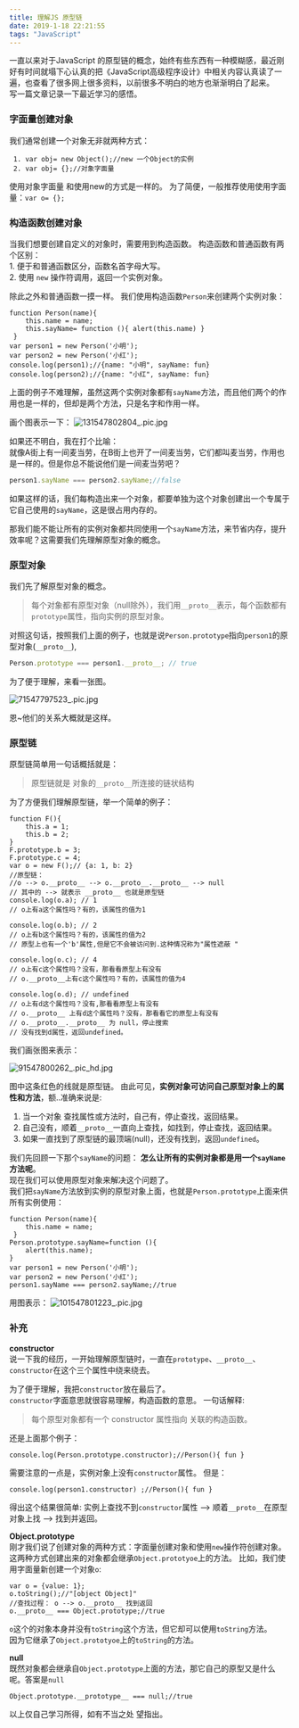 ```yaml
---
title: 理解JS 原型链
date: 2019-1-18 22:21:55
tags: "JavaScript"
---
```


一直以来对于JavaScript 的原型链的概念，始终有些东西有一种模糊感，最近刚好有时间就塌下心认真的把《JavaScript高级程序设计》中相关内容认真读了一遍，也查看了很多网上很多资料，以前很多不明白的地方也渐渐明白了起来。    
写一篇文章记录一下最近学习的感悟。
### 字面量创建对象
我们通常创建一个对象无非就两种方式：
```
 1. var obj= new Object();//new 一个Object的实例
 2. var obj= {};//对象字面量
```
使用对象字面量 和使用new的方式是一样的。
为了简便，一般推荐使用使用字面量：`var o= {};`

### 构造函数创建对象
当我们想要创建自定义的对象时，需要用到构造函数。
构造函数和普通函数有两个区别：    
    1. 便于和普通函数区分，函数名首字母大写。    
    2. 使用 `new` 操作符调用，返回一个实例对象。    

除此之外和普通函数一摸一样。
我们使用构造函数`Person`来创建两个实例对象：
```
function Person(name){
    this.name = name;
    this.sayName= function (){ alert(this.name) }
 }
var person1 = new Person('小明');
var person2 = new Person('小红');
console.log(person1);//{name: "小明", sayName: fun}
console.log(person2);//{name: "小红", sayName: fun}
```
上面的例子不难理解，虽然这两个实例对象都有`sayName`方法，而且他们两个的作用也是一样的，但却是两个方法，只是名字和作用一样。    

画个图表示一下：
![131547802804_.pic.jpg](http://upload-images.jianshu.io/upload_images/7072486-e6a1cb2af9592327?imageMogr2/auto-orient/strip%7CimageView2/2/w/1240)


如果还不明白，我在打个比喻：    
就像A街上有一间麦当劳，在B街上也开了一间麦当劳，它们都叫麦当劳，作用也是一样的。但是你总不能说他们是一间麦当劳吧？

```JavaScript
person1.sayName === person2.sayName;//false
```
如果这样的话，我们每构造出来一个对象，都要单独为这个对象创建出一个专属于它自己使用的`sayName`，这是很占用内存的。  

那我们能不能让所有的实例对象都共同使用一个`sayName`方法，来节省内存，提升效率呢？这需要我们先理解原型对象的概念。
###  原型对象
我们先了解原型对象的概念。
> 每个对象都有原型对象（null除外），我们用`__proto__`表示，每个函数都有`prototype`属性，指向实例的原型对象。

对照这句话，按照我们上面的例子，也就是说`Person.prototype`指向`person1`的原型对象(`__proto__`),
```JavaScript
Person.prototype === person1.__proto__; // true
```
为了便于理解，来看一张图。

![71547797523_.pic.jpg](http://upload-images.jianshu.io/upload_images/7072486-f2e5ab0014367d09?imageMogr2/auto-orient/strip%7CimageView2/2/w/1240)


恩~他们的关系大概就是这样。

### 原型链
原型链简单用一句话概括就是：
> 原型链就是 对象的`__proto__`所连接的链状结构

为了方便我们理解原型链，举一个简单的例子：
```
function F(){
    this.a = 1;
    this.b = 2;
}
F.prototype.b = 3;
F.prototype.c = 4;
var o = new F();// {a: 1, b: 2}
//原型链：
//o --> o.__proto__ --> o.__proto__.__proto__ --> null
// 其中的 --> 就表示 __proto__ 也就是原型链
console.log(o.a); // 1
// o上有a这个属性吗？有的，该属性的值为1

console.log(o.b); // 2
// o上有b这个属性吗？有的，该属性的值为2
// 原型上也有一个'b'属性,但是它不会被访问到.这种情况称为"属性遮蔽 "

console.log(o.c); // 4
// o上有c这个属性吗？没有，那看看原型上有没有
// o.__proto__上有c这个属性吗？有的，该属性的值为4

console.log(o.d); // undefined
// o上有d这个属性吗？没有,那看看原型上有没有
// o.__proto__ 上有d这个属性吗？没有，那看看它的原型上有没有
// o.__proto__.__proto__ 为 null，停止搜索
// 没有找到d属性，返回undefined。
```
我们画张图来表示：

![91547800262_.pic_hd.jpg](http://upload-images.jianshu.io/upload_images/7072486-95ee1c64fb5b51e0?imageMogr2/auto-orient/strip%7CimageView2/2/w/1240)



图中这条红色的线就是原型链。
由此可见，**实例对象可访问自己原型对象上的属性和方法**，额..准确来说是:
1. 当一个对象 查找属性或方法时，自己有，停止查找，返回结果。
2. 自己没有，顺着`__proto__`一直向上查找，如找到，停止查找，返回结果。
3. 如果一直找到了原型链的最顶端(null)，还没有找到，返回`undefined`。

我们先回顾一下那个`sayName`的问题：
**怎么让所有的实例对象都是用一个`sayName`方法呢**。    
现在我们可以使用原型对象来解决这个问题了。    
我们把`sayName`方法放到实例的原型对象上面，也就是`Person.prototype`上面来供所有实例使用：
```
function Person(name){
    this.name = name;
 }
Person.prototype.sayName=function (){
    alert(this.name);
}
var person1 = new Person('小明');
var person2 = new Person('小红');
person1.sayName === person2.sayName;//true
```
用图表示：
![101547801223_.pic.jpg](http://upload-images.jianshu.io/upload_images/7072486-f4d5c032a9b2b20f?imageMogr2/auto-orient/strip%7CimageView2/2/w/1240)

### 补充    
**constructor**    
说一下我的经历，一开始理解原型链时，一直在`prototype`、`__proto__`、`constructor`在这个三个属性中绕来绕去。

为了便于理解，我把`constructor`放在最后了。    
`constructor`字面意思就很容易理解，构造函数的意思。
一句话解释:
> 每个原型对象都有一个 constructor 属性指向 关联的构造函数。

还是上面那个例子：
```
console.log(Person.prototype.constructor);//Person(){ fun }
```
需要注意的一点是，实例对象上没有`constructor`属性。
但是：
```
console.log(person1.constructor) ;//Person(){ fun }
```
得出这个结果很简单:
实例上查找不到`constructor`属性 --> 顺着`__proto__`在原型对象上找 --> 找到并返回。

**Object.prototype**    
刚才我们说了创建对象的两种方式：字面量创建对象和使用`new`操作符创建对象。    
这两种方式创建出来的对象都会继承`Object.prototyoe`上的方法。
比如，我们使用字面量新创建一个对象`o`:
```
var o = {value: 1};
o.toString();//"[object Object]"
//查找过程： o --> o.__proto__ 找到返回
o.__proto__ === Object.prototype;//true
```
`o`这个的对象本身并没有`toString`这个方法，但它却可以使用`toString`方法。    
因为它继承了`Object.prototyoe`上的`toString`的方法。

**null**    
既然对象都会继承自`Object.prototype`上面的方法，那它自己的原型又是什么呢。答案是`null`
```
Object.prototype.__prototype__ === null;//true
```

以上仅自己学习所得，如有不当之处 望指出。